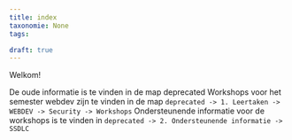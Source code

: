 ```yaml
---
title: index
taxonomie: None
tags:

draft: true 
---
```


Welkom!

De oude informatie is te vinden in de map deprecated
Workshops voor het semester webdev zijn te vinden in de map `deprecated -> 1. Leertaken -> WEBDEV -> Security -> Workshops`
Ondersteunende informatie voor de workshops is te vinden in `deprecated -> 2. Ondersteunende informatie -> SSDLC`

